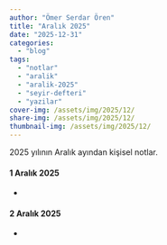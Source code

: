 ```yaml
---
author: "Ömer Serdar Ören"
title: "Aralık 2025"
date: "2025-12-31"
categories: 
  - "blog"
tags: 
  - "notlar"
  - "aralik"
  - "aralik-2025"
  - "seyir-defteri"
  - "yazilar"
cover-img: /assets/img/2025/12/
share-img: /assets/img/2025/12/
thumbnail-img: /assets/img/2025/12/
---
```


2025 yılının Aralık ayından kişisel notlar.

#### 1 Aralık 2025

- 

#### 2 Aralık 2025

- 